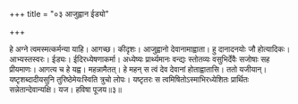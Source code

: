 +++
title = "०३ आजुह्वान ईड्यो"

+++

हे अग्ने त्वमस्मत्कर्मन्या याहि। आगच्छ। कीदृशः। आजुह्वानो देवानामाह्वाता। हु दानादनयोः जौ होत्यादिकः। आभ्यस्तस्वरः। ईड्यः। ईदिरध्येषणाकर्मा। अध्येष्यः प्रार्थ्यमानः वन्द्यः स्तोतव्यः वसुभिर्देवैः सजोषाः सह प्रीयमाणः। आगत्य च हे यह्व। महन्नामैतत्। हे महन् स त्वं देव देवानां होताह्वातासि। ततो यजीयान्। यष्टृशब्दादीयसुनि तुरिष्ठेमेयःस्विति त्रुचो लोपः। यष्टृतरः स त्वमिषितोऽस्माभिरध्येशितः प्रार्थितः सन्नेतान्देवान्यक्षि। यज। हविषा पूजय॥३॥